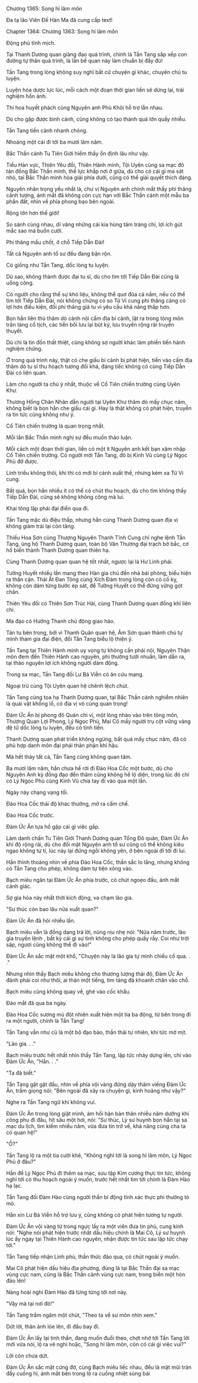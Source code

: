 




Chương 1365: Song hỉ lâm môn


Đa tạ lão Viên Đế Hàn Ma đã cung cấp text!

Chapter 1364: Chương 1363: Song hỉ lâm môn

Động phủ tĩnh mịch.

Tại Thanh Dương quan giảng đạo quá trình, chính là Tần Tang sắp xếp con đường tự thân quá trình, là lần bế quan này làm chuẩn bị đầy đủ!

Tần Tang trong lòng không suy nghĩ bất cứ chuyện gì khác, chuyên chú tu luyện.

Luyện hóa dược lực lúc, mỗi cách một đoạn thời gian liền sẽ dừng lại, trải nghiệm hồn ảnh.

Thi hoa huyết phách cùng Nguyên anh Phù Khôi hỗ trợ lẫn nhau.

Dù cho gặp được bình cảnh, cũng không có tạo thành quá lớn quấy nhiễu.

Tần Tang tiến cảnh nhanh chóng.

Nhoáng một cái đi tới ba mươi lăm năm.

Bắc Thần cảnh Tu Tiên Giới hiếm thấy ổn định lâu như vậy.

Tiểu Hàn vực, Thiên Yêu đồi, Thiên Hành minh, Tội Uyên cùng sa mạc đô tán đồng Bắc Thần minh, thế lực khắp nơi ở giữa, dù cho có cái gì ma sát nhỏ, tại Bắc Thần minh hòa giải phía dưới, cũng có thể giải quyết thích đáng.

Nguyên nhân trọng yếu nhất là, chư vị Nguyên anh chính mắt thấy phi thăng cảnh tượng, ánh mắt đã không còn cực hạn với Bắc Thần cảnh một mẫu ba phần đất, nhìn về phía phong bạo bên ngoài.

Rộng lớn hơn thế giới!

So sánh cùng nhau, dĩ vãng những cái kia hùng tâm tráng chí, lợi ích gút mắc sao mà buồn cười.

Phi thăng mấu chốt, ở chỗ Tiếp Dẫn Đài!

Tất cả Nguyên anh tổ sư đều đang bận rộn.

Có giống như Tần Tang, dốc lòng tu luyện.

Dù sao, không thành được đại tu sĩ, dù cho tìm tới Tiếp Dẫn Đài cũng là uổng công.

Có người cho rằng thế sự khó liệu, không thể quơ đũa cả nắm, nếu có thể tìm tới Tiếp Dẫn Đài, nói không chừng có so Tử Vi cung phi thăng càng có lợi hơn điều kiện, đối phi thăng giả tu vi yêu cầu khả năng thấp hơn.

Bọn hắn liên thủ thăm dò cảnh nội cấm địa bí cảnh, lật ra trong tông môn trân tàng cổ tịch, các tiền bối lưu lại bút ký, lưu truyền rộng rãi truyền thuyết.

Dù chỉ là tin đồn thất thiệt, cũng không sợ người khác làm phiền tiến hành nghiệm chứng.

Ở trong quá trình này, thật có che giấu bí cảnh bị phát hiện, tiến vào cấm địa thăm dò tu sĩ thu hoạch tương đối khá, đáng tiếc không có cùng Tiếp Dẫn Đài có liên quan.

Làm cho người ta chú ý nhất, thuộc về Cổ Tiên chiến trường cùng Uyên Khư.

Thương Hồng Chân Nhân dẫn người tại Uyên Khư thăm dò mấy chục năm, không biết là bọn hắn che giấu cái gì. Hay là thật không có phát hiện, truyền ra tin tức cũng không như ý.

Cổ Tiên chiến trường là quan trọng nhất.

Mỗi lần Bắc Thần minh nghị sự đều muốn thảo luận.

Mỗi cách một đoạn thời gian, liền có một ít Nguyên anh kết bạn xâm nhập Cổ Tiên chiến trường. Có người mời Tần Tang, đô bị Kinh Vũ cùng Lý Ngọc Phủ đỡ được.

Linh triều không thôi, khi thì có mới bí cảnh xuất thế, nhưng kém xa Tử Vi cung.

Bất quá, bọn hắn nhiều ít có thể có chút thu hoạch, dù cho tìm không thấy Tiếp Dẫn Đài, cũng sẽ không không công mà lui.

Khai tông lập phái đại điển qua đi.

Tần Tang mặc dù điệu thấp, nhưng hắn cùng Thanh Dương quan địa vị không giảm trái lại còn tăng.

Thiếu Hoa Sơn cùng Thượng Nguyên Thanh Tĩnh Cung chỉ nghe lệnh Tần Tang, ủng hộ Thanh Dương quan, toàn bộ Vân Thương đại trạch bờ bắc, cơ hồ biến thành Thanh Dương quan thiên hạ.

Cùng Thanh Dương quan quan hệ tốt nhất, ngược lại là Hư Linh phái.

Tưởng Huyết nhiều lần mang theo Hàn gia chủ đến nhà bái phỏng, biểu hiện ra thân cận. Thái Ất Đan Tông cùng Xích Đàm trong lòng còn có cố kỵ, không còn dám từng bước ép sát, để Tưởng Huyết có thể đứng vững gót chân.

Thiên Yêu đồi có Thiên Sơn Trúc Hải, cùng Thanh Dương quan đồng khí liên chi.

Ma đạo có Hướng Thanh chủ động giao hảo.

Tán tu bên trong, bởi vì Thanh Quân quan hệ, Âm Sơn quan thành chủ tự mình tham gia đại điện, đối Tần Tang biểu lộ thiện ý.

Tần Tang tại Thiên Hành minh uy vọng tự không cần phải nói, Nguyên Thận môn đem đến Thiên Hành cao nguyên, phi thường tưới nhuần, làm dẫn ra, tại thảo nguyên lợi ích không người dám động.

Trong sa mạc, Tần Tang đối Lư Bá Viễn có ân cứu mạng.

Ngoại trừ cùng Tội Uyên quan hệ chênh lệch chút.

Tần Tang cùng tọa hạ Thanh Dương quan, tại Bắc Thần cảnh nghiễm nhiên là quái vật khổng lồ, có địa vị vô cùng quan trọng!

Đàm Ức Ân bị phong đô Quản chi vị, một lòng nhào vào trên tông môn, Thượng Quan Lợi Phong, Lý Ngọc Phủ, Mai Cô mấy người trụ cột vững vàng đệ tử dốc lòng tu luyện, đều có tinh tiến.

Thanh Dương quan phát triển không ngừng, bất quá mấy chục năm, đã có phù hợp danh môn đại phái thân phận khí hậu.

Mà hết thảy tất cả, Tần Tang cũng không quan tâm.

Ba mươi lăm năm, hắn chưa hề rời đi Đào Hoa Cốc một bước, dù cho Nguyên Anh kỳ đồng đạo đến thăm cũng không hề lộ diện, trong lúc đó chỉ có Lý Ngọc Phủ cùng Kinh Vũ chia tay đi vào qua một lần.

Ngày này chạng vạng tối.

Đào Hoa Cốc thái độ khác thường, mở ra cấm chế.

Đào Hoa Cốc trước.

Đàm Ức Ân tựa hồ gặp cái gì việc gấp.

Làm danh chấn Tu Tiên Giới Thanh Dương quan Tổng Đô quản, Đàm Ức Ân khí độ rộng rãi, dù cho đối mặt Nguyên anh tổ sư cũng có thể không kiêu ngạo không tự ti, lúc này lại đứng ngồi không yên, ở bên ngoài đi tới đi lui.

Hắn thỉnh thoảng nhìn về phía Đào Hoa Cốc, thần sắc lo lắng, nhưng không có Tần Tang cho phép, không dám tự tiện xông vào.

Bạch miêu ngăn tại Đàm Ức Ân phía trước, có chút ngoẹo đầu, ánh mắt cảnh giác.

Sợ gia hỏa này nhất thời kích động, va chạm lão gia.

"Sư thúc còn bao lâu nữa xuất quan?"

Đàm Ức Ân đã hỏi nhiều lần.

Bạch miêu vẫn là đồng dạng trả lời, nũng nịu nhẹ nói: "Nửa năm trước, lão gia truyền lệnh , bất kỳ cái gì sự tình không cho phép quấy rầy. Coi như trời sập, ngươi cũng không thể đi vào!"

Đàm Ức Ân sắc mặt một khổ, "Chuyện này là lão gia tự mình chiếu cố qua. . ."

Nhưng nhìn thấy Bạch miêu không cho thương lượng thái độ, Đàm Ức Ân đành phải coi như thôi, ai thán một tiếng, tìm tảng đá khoanh chân vào chỗ.

Bạch miêu cũng không quay về, ghé vào cốc khẩu.

Đảo mắt đã qua ba ngày.

Đào Hoa Cốc sương mù đột nhiên xuất hiện một tia ba động, từ bên trong đi ra một người, chính là Tần Tang!

Tần Tang vẫn như cũ là một bộ đạo bào, thần thái tự nhiên, khí tức mờ mịt.

"Lão gia. . ."

Bạch miêu trước hết nhất nhìn thấy Tần Tang, lập tức nhảy dựng lên, chỉ vào Đàm Ức Ân, "Hắn. . ."

"Ta đã biết."

Tần Tang gật gật đầu, nhìn về phía vội vàng đứng dậy thăm viếng Đàm Ức Ân, trầm giọng nói: "Bên ngoài đã xảy ra chuyện gì, kinh hoảng như vậy?"

Nghe ra Tần Tang ngữ khí không vui.

Đàm Ức Ân trong lòng giật mình, ám hối hận bản thân nhiều năm dưỡng khí công phu đi đâu, hít sâu một hơi, nói: "Sư thúc, Lý sư huynh bọn hắn tại sa mạc du lịch, tìm kiếm nhiều năm, vừa đưa tin trở về, khả năng cùng cha ta có quan hệ!"

"Ồ?"

Tần Tang lộ ra một tia cười khẽ, "Không nghĩ tới là song hỉ lâm môn, Lý Ngọc Phủ ở đâu?"

Hắn để Lý Ngọc Phủ đi thêm sa mạc, sưu tập Kim cương thực tin tức, không nghĩ tới có thu hoạch ngoài ý muốn, trước hết nhất tìm tới chính là Đàm Hào hạ lạc.

Tần Tang đối Đàm Hào cùng người thần bí động tĩnh xác thực phi thường tò mò.

Hắn xin Lư Bá Viễn hỗ trợ lưu ý, cũng không có phát hiện tương tự người.

Đàm Ức Ân vội vàng từ trong ngực lấy ra một viên đưa tin phù, cung kính nói: "Nghe nói phát hiện trước nhất dấu hiệu chính là Mai Cô, Lý sư huynh lúc ấy ngay tại Thiên Hành cao nguyên, nhận được tin tức sau lập tức chạy tới."

Tần Tang tiếp nhận Linh phù, thần thức đảo qua, có chút ngoài ý muốn.

Mai Cô phát hiện dấu hiệu địa phương, đúng là tại Bắc Thần đại sa mạc vùng cực nam, cũng là Bắc Thần cảnh vùng cực nam, trong biển một hòn đảo lên!

Nàng hoài nghi Đàm Hào đã từng từng tới nơi này.

"Vậy mà tại nơi đó!"

Tần Tang trầm ngâm một chút, "Theo ta về sư môn nhìn xem."

Dứt lời, thân ảnh lóe lên, đi đầu bay đi.

Đàm Ức Ân lấy lại tinh thần, đang muốn đuổi theo, chợt nhớ tới Tần Tang lời mới vừa nói, lộ ra vẻ nghi hoặc, "Song hỉ lâm môn, còn có cái gì việc vui?"

Lời còn chưa dứt.

Đàm Ức Ân sắc mặt cứng đờ, cùng Bạch miêu liếc nhau, đều là mặt mũi tràn đầy cuồng hỉ, ánh mắt bên trong lộ ra cuồng nhiệt sùng bái




